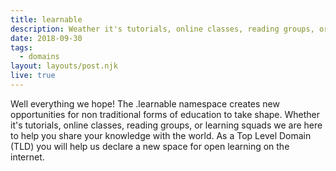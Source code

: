 ```yaml
---
title: learnable
description: Weather it's tutorials, online classes, reading groups, or learning squads we are hear to help you share your knowledge with the world.
date: 2018-09-30
tags:
  - domains
layout: layouts/post.njk
live: true
---
```


Well everything we hope! The .learnable namespace creates new opportunities for non traditional forms of education to take shape. Whether it's tutorials, online classes, reading groups, or learning squads we are here to help you share your knowledge with the world. As a Top Level Domain (TLD) you will help us declare a new space for open learning on the internet.
